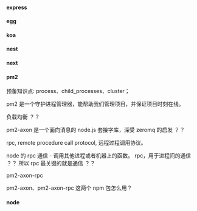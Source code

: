 #### express

#### egg

#### koa

#### nest

#### next

#### pm2

预备知识点: process、child_processes、cluster；

pm2 是一个守护进程管理器，能帮助我们管理项目，并保证项目时刻在线。

负载均衡 ？？

pm2-axon 是一个面向消息的 node.js 套接字库，深受 zeromq 的启发 ？？

rpc, remote procedure call protocol, 远程过程调用协议。

node 的 rpc 通信 - 调用其他进程或者机器上的函数。 rpc，用于进程间的通信 ？？ 所以 rpc 最关键的就是通信 ？？

pm2-axon-rpc

pm2-axon、pm2-axon-rpc 这两个 npm 包怎么用？

#### node

